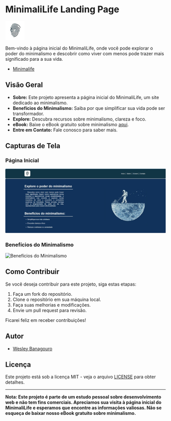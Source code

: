# MinimaliLife Landing Page

![MinimaliLife Logo](imagens/minimalife-logo-navbar.jpeg)

Bem-vindo à página inicial do MinimaliLife, onde você pode explorar o poder do minimalismo e descobrir como viver com menos pode trazer mais significado para a sua vida.

- [Minimalife](https://wesleybanagouro.github.io/Minimalife/)

## Visão Geral

- **Sobre:** Este projeto apresenta a página inicial do MinimaliLife, um site dedicado ao minimalismo.
- **Benefícios do Minimalismo:** Saiba por que simplificar sua vida pode ser transformador.
- **Explore:** Descubra recursos sobre minimalismo, clareza e foco.
- **eBook:** Baixe o eBook gratuito sobre minimalismo [aqui](link-para-o-ebook).
- **Entre em Contato:** Fale conosco para saber mais.

## Capturas de Tela

### Página Inicial
![Página Inicial](imagens/pagina-inicial.jpg)

### Benefícios do Minimalismo
![Benefícios do Minimalismo](imagens/beneficios-print.png)

## Como Contribuir

Se você deseja contribuir para este projeto, siga estas etapas:

1. Faça um fork do repositório.
2. Clone o repositório em sua máquina local.
3. Faça suas melhorias e modificações.
4. Envie um pull request para revisão.

Ficarei feliz em receber contribuições!

## Autor

- [Wesley Banagouro](https://github.com/WesleyBanagouro)

## Licença

Este projeto está sob a licença MIT - veja o arquivo [LICENSE](LICENSE) para obter detalhes.

---

**Nota: Este projeto é parte de um estudo pessoal sobre desenvolvimento web e não tem fins comerciais. Apreciamos sua visita à página inicial do MinimaliLife e esperamos que encontre as informações valiosas. Não se esqueça de baixar nosso eBook gratuito sobre minimalismo.**

